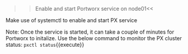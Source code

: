>>Enable and start Portworx service on node01<<

Make use of systemctl to enable and start PX service

Note: Once the service is started, it can take a couple of minutes for Portworx to initalize. Use the below command to monitor the PX cluster status:
`pxctl status`{{execute}}
